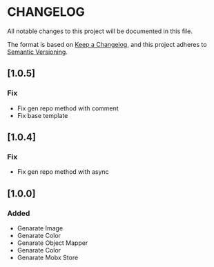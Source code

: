 # CHANGELOG

All notable changes to this project will be documented in this file.

The format is based on [Keep a Changelog](https://keepachangelog.com/en/1.0.0/),
and this project adheres to [Semantic Versioning](https://semver.org/spec/v2.0.0.html).
## [1.0.5]

### Fix

- Fix gen repo method with comment
- Fix base template

## [1.0.4]

### Fix

- Fix gen repo method with async

## [1.0.0]

### Added

- Genarate Image
- Genarate Color
- Genarate Object Mapper
- Genarate Color
- Genarate Mobx Store